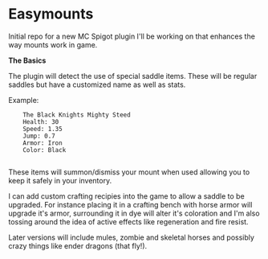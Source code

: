 # Easymounts
Initial repo for a new MC Spigot plugin I'll be working on that enhances the way mounts work in game.


**The Basics**

The plugin will detect the use of special saddle items. These will be regular saddles but have a customized name as well as stats.

Example:
```
	The Black Knights Mighty Steed
	Health: 30
	Speed: 1.35
	Jump: 0.7
	Armor: Iron
	Color: Black
	
```

These items will summon/dismiss your mount when used allowing you to keep it safely in your inventory.

I can add custom crafting recipies into the game to allow a saddle to be upgraded. For instance placing it in a crafting bench with horse armor will upgrade it's armor, surrounding it in dye will alter it's coloration and I'm also tossing around the idea of active effects like regeneration and fire resist.

Later versions will include mules, zombie and skeletal horses and possibly crazy things like ender dragons (that fly!).